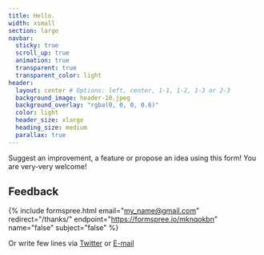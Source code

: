```yaml
---
title: Hello.
width: xsmall
section: large
navbar:
  sticky: true
  scroll_up: true
  animation: true
  transparent: true
  transparent_color: light
header:
  layout: center # Options: left, center, 1-1, 1-2, 1-3 or 2-3
  background_image: header-10.jpeg
  background_overlay: "rgba(0, 0, 0, 0.6)"
  color: light
  header_size: xlarge
  heading_size: medium
  parallax: true
---
```


Suggest an improvement, a&nbsp;feature or propose an idea using this form!
You are very-very welcome!

## Feedback
{% include formspree.html email="my_name@gmail.com" redirect="/thanks/" endpoint="https://formspree.io/mknqokbn" name="false" subject="false" %}

Or write few lines via [Twitter](https://twitter.com/v_ignatyev) or [E-mail](ya.na.pochte@gmail.com)
